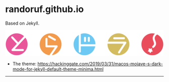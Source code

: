 # randoruf.github.io

Based on Jekyll. 

![](/toradora_logo.png)

- The theme: <https://hackinggate.com/2019/03/31/macos-mojave-s-dark-mode-for-jekyll-default-theme-minima.html>

---

